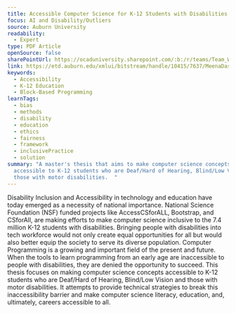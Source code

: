 ```yaml
---
title: Accessible Computer Science for K-12 Students with Disabilities
focus: AI and Disability/Outliers
source: Auburn University
readability:
  - Expert
type: PDF Article
openSource: false
sharePointUrl: https://ocaduniversity.sharepoint.com/:b:/r/teams/Team_WeCount/Shared%20Documents/Resources%20and%20Tools/Literature%20(curated)/Accessible%20Computer%20Science%20for%20K-12%20Students%20with%20Disabilities.pdf?csf=1&web=1&e=RzFFmB
link: https://etd.auburn.edu/xmlui/bitstream/handle/10415/7637/MeenaDas-Thesis2021.pdf
keywords:
  - Accessibility
  - K-12 Education
  - Block-Based Programming
learnTags:
  - bias
  - methods
  - disability
  - education
  - ethics
  - fairness
  - framework
  - inclusivePractice
  - solution
summary: "A master's thesis that aims to make computer science concepts
  accessible to K-12 students who are Deaf/Hard of Hearing, Blind/Low Vision and
  those with motor disabilities.  "
---
```

Disability Inclusion and Accessibility in technology and education have today emerged as a necessity of national importance. National Science Foundation (NSF) funded projects like AccessCSforALL, Bootstrap, and CSforAll, are making efforts to make computer science inclusive to the 7.4 million K-12 students with disabilities. Bringing people with disabilities into tech workforce would not only create equal opportunities for all but would also better equip the society to serve its diverse population. Computer Programming is a growing and important field of the present and future. When the tools to learn programming from an early age are inaccessible to people with disabilities, they are denied the opportunity to succeed. This thesis focuses on making computer science concepts accessible to K-12 students who are Deaf/Hard of Hearing, Blind/Low Vision and those with motor disabilities. It attempts to provide technical strategies to break this inaccessibility barrier and make computer science literacy, education, and, ultimately, careers accessible to all.

